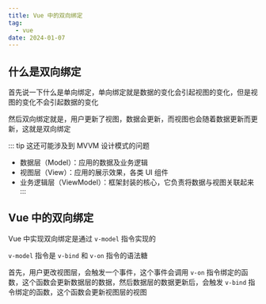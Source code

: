 ```yaml
---
title: Vue 中的双向绑定
tag:
  - vue
date: 2024-01-07
---
```


## 什么是双向绑定

首先说一下什么是单向绑定，单向绑定就是数据的变化会引起视图的变化，但是视图的变化不会引起数据的变化

然后双向绑定就是，用户更新了视图，数据会更新，而视图也会随着数据更新而更新，这就是双向绑定

::: tip
这还可能涉及到 MVVM 设计模式的问题

- 数据层（Model）：应用的数据及业务逻辑
- 视图层（View）：应用的展示效果，各类 UI 组件
- 业务逻辑层（ViewModel）：框架封装的核心，它负责将数据与视图关联起来
  :::

## Vue 中的双向绑定

Vue 中实现双向绑定是通过 `v-model` 指令实现的

`v-model` 指令是 `v-bind` 和 `v-on` 指令的语法糖

首先，用户更改视图层，会触发一个事件，这个事件会调用 `v-on` 指令绑定的函数，这个函数会更新数据层的数据，然后数据层的数据更新后，会触发 `v-bind` 指令绑定的函数，这个函数会更新视图层的视图
